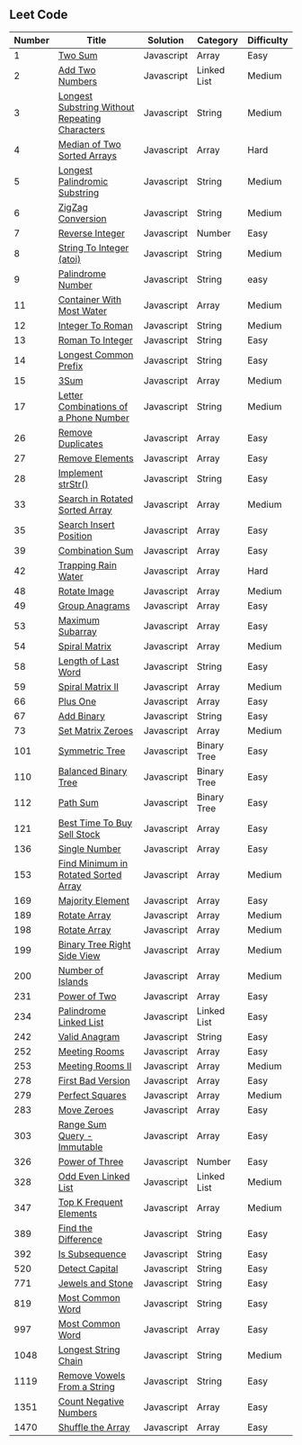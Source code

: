 ## Leet Code

| Number | Title                                                                                                                           | Solution   | Category    | Difficulty |
| ------ | ------------------------------------------------------------------------------------------------------------------------------- | ---------- | ----------- | ---------- |
| 1      | [Two Sum](https://leetcode.com/problems/two-sum/)                                                                               | Javascript | Array       | Easy       |
| 2      | [Add Two Numbers](https://leetcode.com/problems/add-two-numbers/)                                                               | Javascript | Linked List | Medium     |
| 3      | [Longest Substring Without Repeating Characters](https://leetcode.com/problems/longest-substring-without-repeating-characters/) | Javascript | String      | Medium     |
| 4      | [Median of Two Sorted Arrays](https://leetcode.com/problems/median-of-two-sorted-arrays/)                                       | Javascript | Array       | Hard       |
| 5      | [Longest Palindromic Substring](https://leetcode.com/problems/longest-palindromic-substring/)                                   | Javascript | String      | Medium     |
| 6      | [ZigZag Conversion](https://leetcode.com/problems/zigzag-conversion/)                                                           | Javascript | String      | Medium     |
| 7      | [Reverse Integer](https://leetcode.com/problems/reverse-integer/)                                                               | Javascript | Number      | Easy       |
| 8      | [String To Integer (atoi)](https://leetcode.com/problems/string-to-integer-atoi/)                                               | Javascript | String      | Medium     |
| 9      | [Palindrome Number](https://leetcode.com/problems/palindrome-number/)                                                           | Javascript | String      | easy       |
| 11     | [Container With Most Water](https://leetcode.com/problems/container-with-most-water/)                                           | Javascript | Array       | Medium     |
| 12     | [Integer To Roman](https://leetcode.com/problems/integer-to-roman/)                                                             | Javascript | String      | Medium     |
| 13     | [Roman To Integer](https://leetcode.com/problems/roman-to-integer/)                                                             | Javascript | String      | Easy       |
| 14     | [Longest Common Prefix](https://leetcode.com/problems/longest-common-prefix/)                                                   | Javascript | String      | Easy       |
| 15     | [3Sum](https://leetcode.com/problems/3sum/)                                                                                     | Javascript | Array       | Medium     |
| 17     | [Letter Combinations of a Phone Number](https://leetcode.com/problems/letter-combinations-of-a-phone-number/)                   | Javascript | String      | Medium     |
| 26     | [Remove Duplicates](https://leetcode.com/problems/remove-duplicates-from-sorted-array/)                                         | Javascript | Array       | Easy       |
| 27     | [Remove Elements](https://leetcode.com/problems/remove-element/)                                                                | Javascript | Array       | Easy       |
| 28     | [Implement strStr()](https://leetcode.com/problems/implement-strstr/)                                                           | Javascript | String      | Easy       |
| 33     | [Search in Rotated Sorted Array](https://leetcode.com/problems/search-in-rotated-sorted-array/)                                 | Javascript | Array       | Medium     |
| 35     | [Search Insert Position](https://leetcode.com/problems/search-insert-position/)                                                 | Javascript | Array       | Easy       |
| 39     | [Combination Sum](https://leetcode.com/problems/combination-sum/)                                                               | Javascript | Array       | Easy       |
| 42     | [Trapping Rain Water](https://leetcode.com/problems/trapping-rain-water/)                                                       | Javascript | Array       | Hard       |
| 48     | [Rotate Image](https://leetcode.com/problems/rotate-image/)                                                                     | Javascript | Array       | Medium     |
| 49     | [Group Anagrams](https://leetcode.com/problems/group-anagrams/)                                                                 | Javascript | Array       | Easy       |
| 53     | [Maximum Subarray](https://leetcode.com/problems/maximum-subarray/)                                                             | Javascript | Array       | Easy       |
| 54     | [Spiral Matrix](https://leetcode.com/problems/spiral-matrix/)                                                                   | Javascript | Array       | Medium     |
| 58     | [Length of Last Word](https://leetcode.com/problems/length-of-last-word/)                                                       | Javascript | String      | Easy       |
| 59     | [Spiral Matrix II](https://leetcode.com/problems/spiral-matrix-ii/)                                                             | Javascript | Array       | Medium     |
| 66     | [Plus One](https://leetcode.com/problems/plus-one/)                                                                             | Javascript | Array       | Easy       |
| 67     | [Add Binary](https://leetcode.com/problems/add-binary/)                                                                         | Javascript | String      | Easy       |
| 73     | [Set Matrix Zeroes](https://leetcode.com/problems/set-matrix-zeroes/)                                                           | Javascript | Array       | Medium     |
| 101    | [Symmetric Tree](https://leetcode.com/problems/symmetric-tree/)                                                                 | Javascript | Binary Tree | Easy       |
| 110    | [Balanced Binary Tree](https://leetcode.com/problems/balanced-binary-tree/)                                                     | Javascript | Binary Tree | Easy       |
| 112    | [Path Sum](https://leetcode.com/problems/path-sum/)                                                                             | Javascript | Binary Tree | Easy       |
| 121    | [Best Time To Buy Sell Stock](https://leetcode.com/problems/best-time-to-buy-and-sell-stock/)                                   | Javascript | Array       | Easy       |
| 136    | [Single Number](https://leetcode.com/problems/single-number/)                                                                   | Javascript | Array       | Easy       |
| 153    | [Find Minimum in Rotated Sorted Array](https://leetcode.com/problems/find-minimum-in-rotated-sorted-array/)                     | Javascript | Array       | Medium     |
| 169    | [Majority Element](https://leetcode.com/problems/majority-element/)                                                             | Javascript | Array       | Easy       |
| 189    | [Rotate Array](https://leetcode.com/problems/rotate-array/)                                                                     | Javascript | Array       | Medium     |
| 198    | [Rotate Array](https://leetcode.com/problems/house-robber/)                                                                     | Javascript | Array       | Medium     |
| 199    | [Binary Tree Right Side View](https://leetcode.com/problems/binary-tree-right-side-view/)                                       | Javascript | Array       | Medium     |
| 200    | [Number of Islands](https://leetcode.com/problems/number-of-islands/)                                                           | Javascript | Array       | Medium     |
| 231    | [Power of Two](https://leetcode.com/problems/power-of-two/)                                                                     | Javascript | Array       | Easy       |
| 234    | [Palindrome Linked List](https://leetcode.com/problems/palindrome-linked-list/)                                                 | Javascript | Linked List | Easy       |
| 242    | [Valid Anagram](https://leetcode.com/problems/valid-anagram/)                                                                   | Javascript | String      | Easy       |
| 252    | [Meeting Rooms](https://leetcode.com/problems/meeting-rooms/)                                                                   | Javascript | Array       | Easy       |
| 253    | [Meeting Rooms II](https://leetcode.com/problems/meeting-rooms-ii/)                                                             | Javascript | Array       | Medium     |
| 278    | [First Bad Version](https://leetcode.com/problems/first-bad-version/)                                                           | Javascript | Array       | Easy       |
| 279    | [Perfect Squares](https://leetcode.com/problems/perfect-squares/)                                                               | Javascript | Array       | Medium     |
| 283    | [Move Zeroes](https://leetcode.com/problems/move-zeroes/)                                                                       | Javascript | Array       | Easy       |
| 303    | [Range Sum Query - Immutable](https://leetcode.com/problems/range-sum-query-immutable/)                                         | Javascript | Array       | Easy       |
| 326    | [Power of Three](https://leetcode.com/problems/power-of-three/)                                                                 | Javascript | Number      | Easy       |
| 328    | [Odd Even Linked List](https://leetcode.com/problems/odd-even-linked-list/)                                                     | Javascript | Linked List | Medium     |
| 347    | [Top K Frequent Elements](https://leetcode.com/problems/top-k-frequent-elements/)                                               | Javascript | Array       | Medium     |
| 389    | [Find the Difference](https://leetcode.com/problems/find-the-difference/)                                                       | Javascript | String      | Easy       |
| 392    | [Is Subsequence](https://leetcode.com/problems/is-subsequence/submissions/)                                                     | Javascript | String      | Easy       |
| 520    | [Detect Capital](https://leetcode.com/problems/detect-capital/)                                                                 | Javascript | String      | Easy       |
| 771    | [Jewels and Stone](https://leetcode.com/problems/jewels-and-stones/)                                                            | Javascript | String      | Easy       |
| 819    | [Most Common Word](https://leetcode.com/problems/most-common-word/)                                                             | Javascript | String      | Easy       |
| 997    | [Most Common Word](https://leetcode.com/problems/find-the-town-judge/)                                                          | Javascript | Array       | Easy       |
| 1048   | [Longest String Chain](https://leetcode.com/problems/longest-string-chain/)                                                     | Javascript | String      | Medium     |
| 1119   | [Remove Vowels From a String](https://leetcode.com/problems/remove-vowels-from-a-string/)                                       | Javascript | String      | Easy       |
| 1351   | [Count Negative Numbers](https://leetcode.com/problems/count-negative-numbers-in-a-sorted-matrix/)                              | Javascript | Array       | Easy       |
| 1470   | [Shuffle the Array](https://leetcode.com/problems/shuffle-the-array/)                                                           | Javascript | Array       | Easy       |
